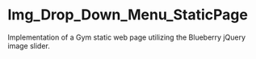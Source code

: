 # Img_Drop_Down_Menu_StaticPage
Implementation of a Gym static web page utilizing the Blueberry jQuery image slider.
